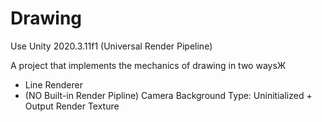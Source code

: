 # Drawing

Use Unity 2020.3.11f1 (Universal Render Pipeline)

A project that implements the mechanics of drawing in two waysЖ
- Line Renderer
- (NO Built-in Render Pipline) Camera Background Type: Uninitialized + Output Render Texture

